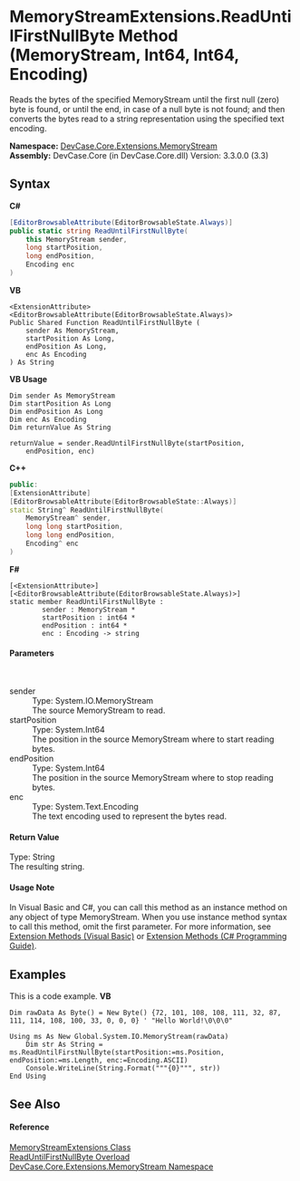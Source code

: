 # MemoryStreamExtensions.ReadUntilFirstNullByte Method (MemoryStream, Int64, Int64, Encoding)
 

Reads the bytes of the specified MemoryStream until the first null (zero) byte is found, or until the end, in case of a null byte is not found; and then converts the bytes read to a string representation using the specified text encoding.

**Namespace:**&nbsp;<a href="N_DevCase_Core_Extensions_MemoryStream">DevCase.Core.Extensions.MemoryStream</a><br />**Assembly:**&nbsp;DevCase.Core (in DevCase.Core.dll) Version: 3.3.0.0 (3.3)

## Syntax

**C#**<br />
``` C#
[EditorBrowsableAttribute(EditorBrowsableState.Always)]
public static string ReadUntilFirstNullByte(
	this MemoryStream sender,
	long startPosition,
	long endPosition,
	Encoding enc
)
```

**VB**<br />
``` VB
<ExtensionAttribute>
<EditorBrowsableAttribute(EditorBrowsableState.Always)>
Public Shared Function ReadUntilFirstNullByte ( 
	sender As MemoryStream,
	startPosition As Long,
	endPosition As Long,
	enc As Encoding
) As String
```

**VB Usage**<br />
``` VB Usage
Dim sender As MemoryStream
Dim startPosition As Long
Dim endPosition As Long
Dim enc As Encoding
Dim returnValue As String

returnValue = sender.ReadUntilFirstNullByte(startPosition, 
	endPosition, enc)
```

**C++**<br />
``` C++
public:
[ExtensionAttribute]
[EditorBrowsableAttribute(EditorBrowsableState::Always)]
static String^ ReadUntilFirstNullByte(
	MemoryStream^ sender, 
	long long startPosition, 
	long long endPosition, 
	Encoding^ enc
)
```

**F#**<br />
``` F#
[<ExtensionAttribute>]
[<EditorBrowsableAttribute(EditorBrowsableState.Always)>]
static member ReadUntilFirstNullByte : 
        sender : MemoryStream * 
        startPosition : int64 * 
        endPosition : int64 * 
        enc : Encoding -> string 

```


#### Parameters
&nbsp;<dl><dt>sender</dt><dd>Type: System.IO.MemoryStream<br />The source MemoryStream to read.</dd><dt>startPosition</dt><dd>Type: System.Int64<br />The position in the source MemoryStream where to start reading bytes.</dd><dt>endPosition</dt><dd>Type: System.Int64<br />The position in the source MemoryStream where to stop reading bytes.</dd><dt>enc</dt><dd>Type: System.Text.Encoding<br />The text encoding used to represent the bytes read.</dd></dl>

#### Return Value
Type: String<br />The resulting string.

#### Usage Note
In Visual Basic and C#, you can call this method as an instance method on any object of type MemoryStream. When you use instance method syntax to call this method, omit the first parameter. For more information, see <a href="https://docs.microsoft.com/dotnet/visual-basic/programming-guide/language-features/procedures/extension-methods">Extension Methods (Visual Basic)</a> or <a href="https://docs.microsoft.com/dotnet/csharp/programming-guide/classes-and-structs/extension-methods">Extension Methods (C# Programming Guide)</a>.

## Examples
This is a code example. 
**VB**<br />
``` VB
Dim rawData As Byte() = New Byte() {72, 101, 108, 108, 111, 32, 87, 111, 114, 108, 100, 33, 0, 0, 0} ' "Hello World!\0\0\0"

Using ms As New Global.System.IO.MemoryStream(rawData)
    Dim str As String = ms.ReadUntilFirstNullByte(startPosition:=ms.Position, endPosition:=ms.Length, enc:=Encoding.ASCII)
    Console.WriteLine(String.Format("""{0}""", str))
End Using
```


## See Also


#### Reference
<a href="T_DevCase_Core_Extensions_MemoryStream_MemoryStreamExtensions">MemoryStreamExtensions Class</a><br /><a href="Overload_DevCase_Core_Extensions_MemoryStream_MemoryStreamExtensions_ReadUntilFirstNullByte">ReadUntilFirstNullByte Overload</a><br /><a href="N_DevCase_Core_Extensions_MemoryStream">DevCase.Core.Extensions.MemoryStream Namespace</a><br />
